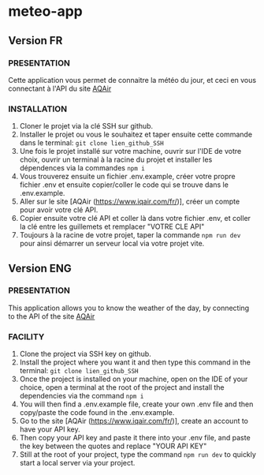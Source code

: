 # meteo-app

## Version FR

### PRESENTATION

Cette application vous permet de connaitre la météo du jour, et ceci en vous connectant à l'API du site [AQAir](https://www.iqair.com/fr/)

### INSTALLATION

1. Cloner le projet via la clé SSH sur github.
2. Installer le projet ou vous le souhaitez et taper ensuite cette commande dans le terminal: ```git clone lien_github_SSH```
3. Une fois le projet installé sur votre machine, ouvrir sur l'IDE de votre choix, ouvrir un terminal à la racine du projet et installer les dépendences via la commandes ```npm i```
4. Vous trouverez ensuite un fichier .env.example, créer votre propre fichier .env et ensuite copier/coller le code qui se trouve dans le .env.example.
5. Aller sur le site [AQAir (https://www.iqair.com/fr/)], créer un compte pour avoir votre clé API.
6. Copier ensuite votre clé API et coller là dans votre fichier .env, et coller la clé entre les guillemets et remplacer "VOTRE CLE API"
7. Toujours à la racine de votre projet, taper la commande ```npm run dev``` pour ainsi démarrer un serveur local via votre projet vite.

## Version ENG

### PRESENTATION

This application allows you to know the weather of the day, by connecting to the API of the site [AQAir](https://www.iqair.com/fr/)

### FACILITY

1. Clone the project via SSH key on github.
2. Install the project where you want it and then type this command in the terminal: ```git clone lien_github_SSH```
3. Once the project is installed on your machine, open on the IDE of your choice, open a terminal at the root of the project and install the dependencies via the command ```npm i```
4. You will then find a .env.example file, create your own .env file and then copy/paste the code found in the .env.example.
5. Go to the site [AQAir (https://www.iqair.com/fr/)], create an account to have your API key.
6. Then copy your API key and paste it there into your .env file, and paste the key between the quotes and replace "YOUR API KEY"
7. Still at the root of your project, type the command ```npm run dev``` to quickly start a local server via your project.

